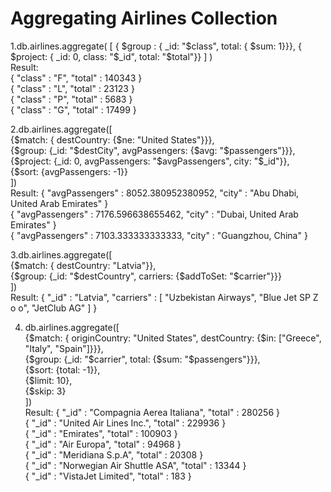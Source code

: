 # Aggregating Airlines Collection

1.db.airlines.aggregate( [ { $group : { _id: "$class", total: { $sum: 1}}}, { $project: { _id: 0, class: "$_id", total: "$total"}} ] )<br />
  Result: <br />
  { "class" : "F", "total" : 140343 }<br />
  { "class" : "L", "total" : 23123 }<br />
  { "class" : "P", "total" : 5683 }<br />
  { "class" : "G", "total" : 17499 }<br />

2.db.airlines.aggregate([<br />
      {$match: { destCountry: {$ne: "United States"}}},<br />
      {$group: {_id: "$destCity", avgPassengers: {$avg: "$passengers"}}},<br />
      {$project: {_id: 0, avgPassengers: "$avgPassengers", city: "$_id"}},<br />
      {$sort: {avgPassengers: -1}}<br />
      ])<br />
  Result: { "avgPassengers" : 8052.380952380952, "city" : "Abu Dhabi, United Arab Emirates" }<br />
          { "avgPassengers" : 7176.596638655462, "city" : "Dubai, United Arab Emirates" }<br />
          { "avgPassengers" : 7103.333333333333, "city" : "Guangzhou, China" }<br />

3.db.airlines.aggregate([<br />
      {$match: { destCountry: "Latvia"}},<br />
      {$group: {_id: "$destCountry", carriers: {$addToSet: "$carrier"}}}<br />
  ])<br />
  Result: { "_id" : "Latvia", "carriers" : [ "Uzbekistan Airways", "Blue Jet SP Z o o", "JetClub AG" ] }<br />

4. db.airlines.aggregate([<br />
       {$match: { originCountry: "United States", destCountry: {$in: ["Greece", "Italy", "Spain"]}}},<br />
       {$group: {_id: "$carrier", total: {$sum: "$passengers"}}},<br />
       {$sort: {total: -1}},<br />
       {$limit: 10},<br />
       {$skip: 3}<br />
   ])<br />
   Result: { "_id" : "Compagnia Aerea Italiana", "total" : 280256 }<br />
           { "_id" : "United Air Lines Inc.", "total" : 229936 }<br />
           { "_id" : "Emirates", "total" : 100903 }<br />
           { "_id" : "Air Europa", "total" : 94968 }<br />
           { "_id" : "Meridiana S.p.A", "total" : 20308 }<br />
           { "_id" : "Norwegian Air Shuttle ASA", "total" : 13344 }<br />
           { "_id" : "VistaJet Limited", "total" : 183 }<br />





